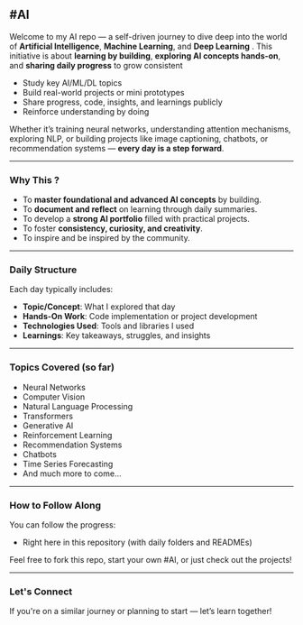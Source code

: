 
##  #AI

Welcome to my AI repo — a self-driven journey to dive deep into the world of **Artificial Intelligence**, **Machine Learning**, and **Deep Learning** . This initiative is about **learning by building**, **exploring AI concepts hands-on**, and **sharing daily progress** to grow consistent

- Study key AI/ML/DL topics
- Build real-world projects or mini prototypes
- Share progress, code, insights, and learnings publicly
- Reinforce understanding by doing

Whether it’s training neural networks, understanding attention mechanisms, exploring NLP, or building projects like image captioning, chatbots, or recommendation systems — **every day is a step forward**.

---

###  Why This ?

- To **master foundational and advanced AI concepts** by building.
- To **document and reflect** on learning through daily summaries.
- To develop a **strong AI portfolio** filled with practical projects.
- To foster **consistency, curiosity, and creativity**.
- To inspire and be inspired by the community.

---

### Daily Structure

Each day typically includes:

- **Topic/Concept**: What I explored that day
- **Hands-On Work**: Code implementation or project development
- **Technologies Used**: Tools and libraries I used
- **Learnings**: Key takeaways, struggles, and insights

---

### Topics Covered (so far)

- Neural Networks  
- Computer Vision  
- Natural Language Processing  
- Transformers  
- Generative AI  
- Reinforcement Learning  
- Recommendation Systems  
- Chatbots  
- Time Series Forecasting  
- And much more to come...

---

###  How to Follow Along

You can follow the progress:
- Right here in this repository (with daily folders and READMEs)

Feel free to fork this repo, start your own #AI, or just check out the projects!

---

###  Let's Connect

If you're on a similar journey or planning to start — let’s learn together!  


